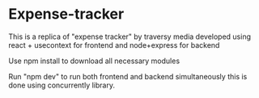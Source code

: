 # Expense-tracker
This is a replica of "expense tracker" by traversy media developed using react + usecontext for frontend and node+express for backend

Use npm install to download all necessary modules 

Run "npm dev" to run both frontend and backend simultaneously this is done using concurrently library.
